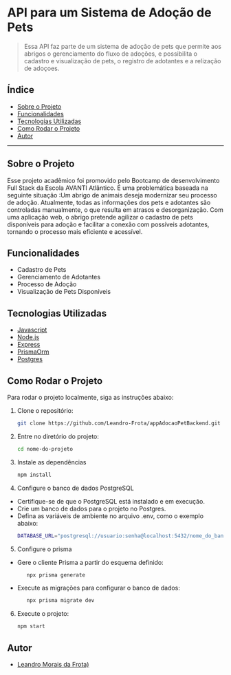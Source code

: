 # API para um Sistema de Adoção de Pets 

> Essa API faz parte de um sistema de adoção de pets que permite aos abrigos  o gerenciamento do fluxo de adoções, e possibilita o cadastro e visualização de pets, o registro de adotantes e a relização de adoçoes.

## Índice

- [Sobre o Projeto](#sobre-o-projeto)
- [Funcionalidades](#funcionalidades)
- [Tecnologias Utilizadas](#tecnologias-utilizadas)
- [Como Rodar o Projeto](#como-rodar-o-projeto)
- [Autor](#Autor)


---

## Sobre o Projeto

Esse projeto acadêmico foi promovido pelo Bootcamp de desenvolvimento Full Stack da Escola AVANTI Atlãntico. É uma problemática baseada na seguinte situação :Um abrigo de animais deseja modernizar seu processo de adoção. Atualmente, todas as informações dos pets e adotantes são controladas manualmente, o que resulta em atrasos e desorganização. Com uma aplicação web, o abrigo pretende agilizar o cadastro de pets disponíveis para adoção e facilitar a conexão com possíveis adotantes, tornando o processo mais eficiente e acessível.

## Funcionalidades

- Cadastro de Pets
- Gerenciamento de Adotantes
- Processo de Adoção
- Visualização de Pets Disponíveis


## Tecnologias Utilizadas


- [Javascript](https://developer.mozilla.org/pt-BR/docs/Web/JavaScript)
- [Node.js](https://nodejs.org/)
- [Express](https://expressjs.com/)
- [PrismaOrm](https://www.prisma.io/)
- [Postgres](https://www.postgresql.org/)

## Como Rodar o Projeto

Para rodar o projeto localmente, siga as instruções abaixo:

1. Clone o repositório:
   ```bash
   git clone https://github.com/Leandro-Frota/appAdocaoPetBackend.git
2. Entre no diretório do projeto:
   ```bash
   cd nome-do-projeto
3. Instale as dependências
   ```bash
   npm install
4. Configure o banco de dados PostgreSQL
- Certifique-se de que o PostgreSQL está instalado e em execução.
- Crie um banco de dados para o projeto no Postgres.
- Defina as variáveis de ambiente no arquivo .env, como o exemplo abaixo:
   ```bash
   DATABASE_URL="postgresql://usuario:senha@localhost:5432/nome_do_banco"
5. Configure o prisma
- Gere o cliente Prisma a partir do esquema definido:
   ```bash
      npx prisma generate
- Execute as migrações para configurar o banco de dados:
   ```bash
      npx prisma migrate dev
6. Execute o projeto:
   ```bash
   npm start
   
## Autor
- [Leandro Morais da Frota)](https://github.com/Leandro-Frota)





